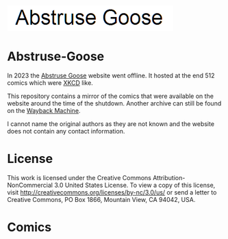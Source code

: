 ![img](AGlogo.PNG)

# Abstruse-Goose

In 2023 the [Abstruse Goose](https://abstrusegoose.com/) website went offline.
It hosted at the end 512 comics which were [XKCD](https://xkcd.com/) like.

This repository contains a mirror of the comics that were available on
the website around the time of the shutdown.
Another archive can still be found on the [Wayback Machine](https://web.archive.org/web/20230326160103/https://abstrusegoose.com/).

I cannot name the original authors as they are not known and the website does not 
contain any contact information.

# License

This work is licensed under the Creative Commons Attribution-NonCommercial 3.0 United States License. To view a copy of this license, visit http://creativecommons.org/licenses/by-nc/3.0/us/ or send a letter to Creative Commons, PO Box 1866, Mountain View, CA 94042, USA.

# Comics
 